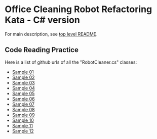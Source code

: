# Office Cleaning Robot Refactoring Kata - C# version

For main description, see [top level README](../README.md).

## Code Reading Practice

Here is a list of github urls of all the "RobotCleaner.cs" classes:

* [Sample 01](https://github.com/sammancoaching/OfficeCleaningRobot-Refactoring-Kata/blob/main/csharp/OfficeCleaner/OfficeCleaner1/RobotCleaner.cs)
* [Sample 02](https://github.com/sammancoaching/OfficeCleaningRobot-Refactoring-Kata/blob/main/csharp/OfficeCleaner/OfficeCleaner2/RobotCleaner.cs)
* [Sample 03](https://github.com/sammancoaching/OfficeCleaningRobot-Refactoring-Kata/blob/main/csharp/OfficeCleaner/OfficeCleaner3/RobotCleaner.cs)
* [Sample 04](https://github.com/sammancoaching/OfficeCleaningRobot-Refactoring-Kata/blob/main/csharp/OfficeCleaner/OfficeCleaner4/RobotCleaner.cs)
* [Sample 05](https://github.com/sammancoaching/OfficeCleaningRobot-Refactoring-Kata/blob/main/csharp/OfficeCleaner/OfficeCleaner5/RobotCleaner.cs)
* [Sample 06](https://github.com/sammancoaching/OfficeCleaningRobot-Refactoring-Kata/blob/main/csharp/OfficeCleaner/OfficeCleaner6/RobotCleaner.cs)
* [Sample 07](https://github.com/sammancoaching/OfficeCleaningRobot-Refactoring-Kata/blob/main/csharp/OfficeCleaner/OfficeCleaner7/RobotCleaner.cs)
* [Sample 08](https://github.com/sammancoaching/OfficeCleaningRobot-Refactoring-Kata/blob/main/csharp/OfficeCleaner/OfficeCleaner8/RobotCleaner.cs)
* [Sample 09](https://github.com/sammancoaching/OfficeCleaningRobot-Refactoring-Kata/blob/main/csharp/OfficeCleaner/OfficeCleaner9/RobotCleaner.cs)
* [Sample 10](https://github.com/sammancoaching/OfficeCleaningRobot-Refactoring-Kata/blob/main/csharp/OfficeCleaner/OfficeCleaner10/RobotCleaner.cs)
* [Sample 11](https://github.com/sammancoaching/OfficeCleaningRobot-Refactoring-Kata/blob/main/csharp/OfficeCleaner/OfficeCleaner11/RobotCleaner.cs)
* [Sample 12](https://github.com/sammancoaching/OfficeCleaningRobot-Refactoring-Kata/blob/main/csharp/OfficeCleaner/OfficeCleaner12/RobotCleaner.cs)
